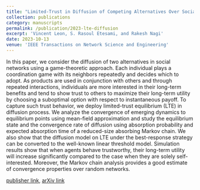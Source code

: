 ```yaml
---
title: "Limited-Trust in Diffusion of Competing Alternatives Over Social Networks"
collection: publications
category: manuscripts
permalink: /publication/2023-lte-diffusion
excerpt: 'Vincent Leon, S. Rasoul Etesami, and Rakesh Nagi'
date: 2023-10-13
venue: 'IEEE Transactions on Network Science and Engineering'
---
```


In this paper, we consider the diffusion of two alternatives in social networks using a game-theoretic approach. Each individual plays a coordination game with its neighbors repeatedly and decides which to adopt. As products are used in conjunction with others and through repeated interactions, individuals are more interested in their long-term benefits and tend to show trust to others to maximize their long-term utility by choosing a suboptimal option with respect to instantaneous payoff. To capture such trust behavior, we deploy limited-trust equilibrium (LTE) in diffusion process. We analyze the convergence of emerging dynamics to equilibrium points using mean-field approximation and study the equilibrium state and the convergence rate of diffusion using absorption probability and expected absorption time of a reduced-size absorbing Markov chain. We also show that the diffusion model on LTE under the best-response strategy can be converted to the well-known linear threshold model. Simulation results show that when agents behave trustworthy, their long-term utility will increase significantly compared to the case when they are solely self-interested. Moreover, the Markov chain analysis provides a good estimate of convergence properties over random networks.

[publisher link](https://doi.org/10.1109/TNSE.2023.3322132), [arXiv link](https://arxiv.org/abs/2206.06318)
